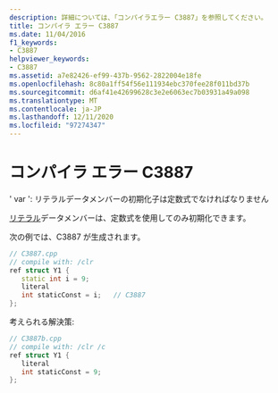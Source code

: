 ```yaml
---
description: 詳細については、「コンパイラエラー C3887」を参照してください。
title: コンパイラ エラー C3887
ms.date: 11/04/2016
f1_keywords:
- C3887
helpviewer_keywords:
- C3887
ms.assetid: a7e82426-ef99-437b-9562-2822004e18fe
ms.openlocfilehash: 8c80a1ff54f56e111934ebc370fee28f011bd37b
ms.sourcegitcommit: d6af41e42699628c3e2e6063ec7b03931a49a098
ms.translationtype: MT
ms.contentlocale: ja-JP
ms.lasthandoff: 12/11/2020
ms.locfileid: "97274347"
---
```

# <a name="compiler-error-c3887"></a>コンパイラ エラー C3887

' var ': リテラルデータメンバーの初期化子は定数式でなければなりません

[リテラル](../../extensions/literal-cpp-component-extensions.md)データメンバーは、定数式を使用してのみ初期化できます。

次の例では、C3887 が生成されます。

```cpp
// C3887.cpp
// compile with: /clr
ref struct Y1 {
   static int i = 9;
   literal
   int staticConst = i;   // C3887
};
```

考えられる解決策:

```cpp
// C3887b.cpp
// compile with: /clr /c
ref struct Y1 {
   literal
   int staticConst = 9;
};
```
